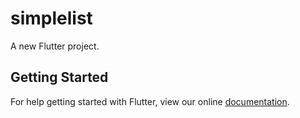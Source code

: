 # simplelist

A new Flutter project.

## Getting Started

For help getting started with Flutter, view our online
[documentation](https://flutter.io/).
